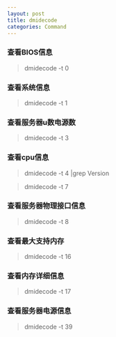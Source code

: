 ```yaml
---
layout: post
title: dmidecode
categories: Command
---
```



### 查看BIOS信息

> dmidecode -t 0

### 查看系统信息

> dmidecode -t 1

### 查看服务器u数电源数

> dmidecode -t 3

### 查看cpu信息

> dmidecode -t 4 \|grep Version
 
> dmidecode -t 7

### 查看服务器物理接口信息

> dmidecode -t 8

### 查看最大支持内存

> dmidecode -t 16

### 查看内存详细信息

> dmidecode -t 17

### 查看服务器电源信息

> dmidecode -t 39


